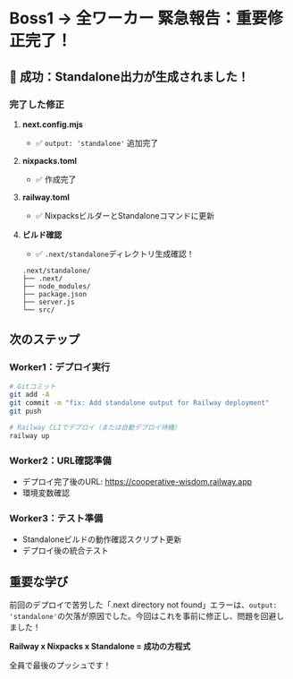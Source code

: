 # Boss1 → 全ワーカー 緊急報告：重要修正完了！

## 🎉 成功：Standalone出力が生成されました！

### 完了した修正

1. **next.config.mjs**
   - ✅ `output: 'standalone'` 追加完了

2. **nixpacks.toml**
   - ✅ 作成完了

3. **railway.toml**
   - ✅ NixpacksビルダーとStandaloneコマンドに更新

4. **ビルド確認**
   - ✅ `.next/standalone`ディレクトリ生成確認！
   ```
   .next/standalone/
   ├── .next/
   ├── node_modules/
   ├── package.json
   ├── server.js
   └── src/
   ```

## 次のステップ

### Worker1：デプロイ実行
```bash
# Gitコミット
git add -A
git commit -m "fix: Add standalone output for Railway deployment"
git push

# Railway CLIでデプロイ（または自動デプロイ待機）
railway up
```

### Worker2：URL確認準備
- デプロイ完了後のURL: https://cooperative-wisdom.railway.app
- 環境変数確認

### Worker3：テスト準備
- Standaloneビルドの動作確認スクリプト更新
- デプロイ後の統合テスト

## 重要な学び

前回のデプロイで苦労した「.next directory not found」エラーは、`output: 'standalone'`の欠落が原因でした。今回はこれを事前に修正し、問題を回避しました！

**Railway x Nixpacks x Standalone = 成功の方程式**

全員で最後のプッシュです！